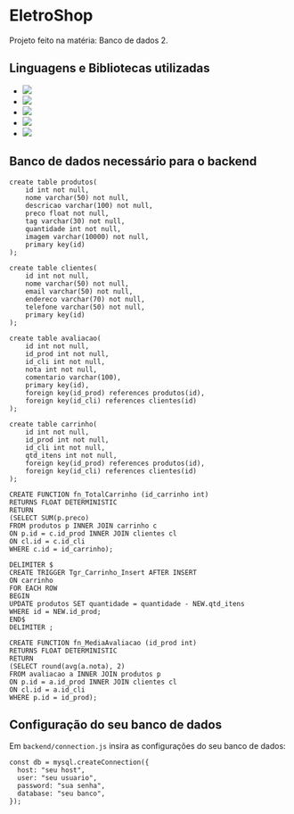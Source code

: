 # EletroShop

Projeto feito na matéria: Banco de dados 2.

## Linguagens e Bibliotecas utilizadas

* <img src="https://img.shields.io/badge/React-20232A?style=for-the-badge&logo=react&logoColor=61DAFB"/>
* <img src="https://img.shields.io/badge/JavaScript-F7DF1E?style=for-the-badge&logo=javascript&logoColor=black"/>
* <img src="https://img.shields.io/badge/HTML5-E34F26?style=for-the-badge&logo=html5&logoColor=white"/>
* <img src="https://img.shields.io/badge/CSS3-1572B6?style=for-the-badge&logo=css3&logoColor=white"/>
* <img src="https://img.shields.io/badge/MySQL-005C84?style=for-the-badge&logo=mysql&logoColor=white"/>

## Banco de dados necessário para o backend

```
create table produtos(
	id int not null,
	nome varchar(50) not null,
	descricao varchar(100) not null,
	preco float not null,
	tag varchar(30) not null,
	quantidade int not null,
	imagem varchar(10000) not null,
	primary key(id)
);

create table clientes(
	id int not null,
	nome varchar(50) not null,
	email varchar(50) not null,
	endereco varchar(70) not null,
	telefone varchar(50) not null,
	primary key(id)
);

create table avaliacao(
	id int not null,
	id_prod int not null,
	id_cli int not null,
	nota int not null,
	comentario varchar(100),
	primary key(id),
	foreign key(id_prod) references produtos(id),
	foreign key(id_cli) references clientes(id)
);

create table carrinho(
	id int not null,
	id_prod int not null,
	id_cli int not null,
	qtd_itens int not null,
	foreign key(id_prod) references produtos(id),
	foreign key(id_cli) references clientes(id)	
);

CREATE FUNCTION fn_TotalCarrinho (id_carrinho int)
RETURNS FLOAT DETERMINISTIC
RETURN
(SELECT SUM(p.preco)
FROM produtos p INNER JOIN carrinho c
ON p.id = c.id_prod INNER JOIN clientes cl
ON cl.id = c.id_cli
WHERE c.id = id_carrinho);

DELIMITER $
CREATE TRIGGER Tgr_Carrinho_Insert AFTER INSERT
ON carrinho
FOR EACH ROW
BEGIN
UPDATE produtos SET quantidade = quantidade - NEW.qtd_itens
WHERE id = NEW.id_prod;
END$
DELIMITER ;

CREATE FUNCTION fn_MediaAvaliacao (id_prod int)
RETURNS FLOAT DETERMINISTIC
RETURN
(SELECT round(avg(a.nota), 2)
FROM avaliacao a INNER JOIN produtos p
ON p.id = a.id_prod INNER JOIN clientes cl
ON cl.id = a.id_cli
WHERE p.id = id_prod);
```

## Configuração do seu banco de dados

Em `backend/connection.js` insira as configurações do seu banco de dados:
```
const db = mysql.createConnection({
  host: "seu host",
  user: "seu usuario",
  password: "sua senha",
  database: "seu banco",
});
```
